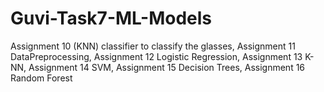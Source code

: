 # Guvi-Task7-ML-Models
Assignment 10 (KNN) classifier to classify the glasses, 
Assignment 11 DataPreprocessing, 
Assignment 12 Logistic Regression,
Assignment 13 K-NN, 
Assignment 14 SVM, 
Assignment 15 Decision Trees,
Assignment 16 Random Forest
